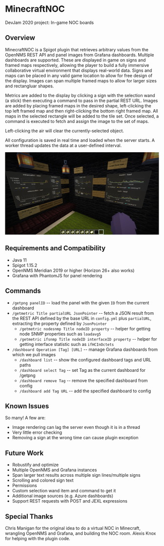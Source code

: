 # MinecraftNOC
DevJam 2020 project: In-game NOC boards

## Overview
MinecraftNOC is a Spigot plugin that retrieves arbitrary values from the OpenNMS REST API and panel images from Grafana dashboards. Multiple dashboards are supported.
These are displayed in game on signs and framed maps respectively, allowing the player to build a fully immersive collaborative virtual environment that displays real-world data. Signs and maps can be placed in any valid game location to allow for free design of the display. Images can span multiple framed maps to allow for larger sizes and rectangluar shapes.

Metrics are added to the display by clicking a sign with the selection wand (a stick) then executing a command to pass in the partial REST URL. Images are added by placing framed maps in the desired shape, left-clicking the top left framed map and then right-clicking the bottom right framed map. All maps in the selected rectangle will be added to the tile set. Once selected, a command is executed to fetch and assign the image to the set of maps.

Left-clicking the air will clear the currently-selected object.

All configuration is saved in real time and loaded when the server starts. A worker thread updates the data at a user-defined interval.

![Image of a MinecraftNOC display](demo.png)

## Requirements and Compatibility
 * Java 11
 * Spigot 1.15.2
 * OpenNMS Meridian 2019 or higher (Horizon 26+ also works)
 * Grafana with PhantomJS for panel rendering

## Commands
 * `/getpng panelID`  -- load the panel with the given `ID` from the current dashboard
 * `/getmetric Title partialURL JsonPointer` -- fetch a JSON result from the REST API defined by the base URL in `config.yml` plus `partialURL`, extracting the property defined by `JsonPointer`
   * `/getmetric nodesnmp Title nodeID property` -- helper for getting node SNMP properties such as `loadavg5`
   * `/getmetric ifsnmp Title nodeID interfaceID property` -- helper for getting interface statistic such as `ifHCInOctets`
 * `/dashboard Operation [Tag] [URL]` -- manage Grafana dashboards from which we pull images
   * `/dashboard list` -- show the configured dashboard tags and URL paths
   * `/dashboard select Tag` -- set Tag as the current dashboard for /getpng
   * `/dashboard remove Tag` -- remove the specified dashboard from config
   * `/dashboard add Tag URL` -- add the specified dashboard to config
 
 ## Known Issues
 So many! A few are:
 
  * Image rendering can lag the server even though it is in a thread
  * Very little error checking
  * Removing a sign at the wrong time can cause plugin exception
 
 ## Future Work
  * Robustify and optimize
  * Multiple OpenNMS and Grafana instances
  * Span larger text results across multiple sign lines/multiple signs
  * Scrolling and colored sign text
  * Permissions
  * Custom selection wand item and command to get it
  * Additional image sources (e.g. Azure dashboards)
  * Support REST requests with POST and JEXL expressions
  
  ## Special Thanks
  Chris Manigan for the original idea to do a virtual NOC in Minecraft, wrangling OpenNMS and Grafana, and building the NOC room.
  Alexis Knox for helping with the plugin code.
  
